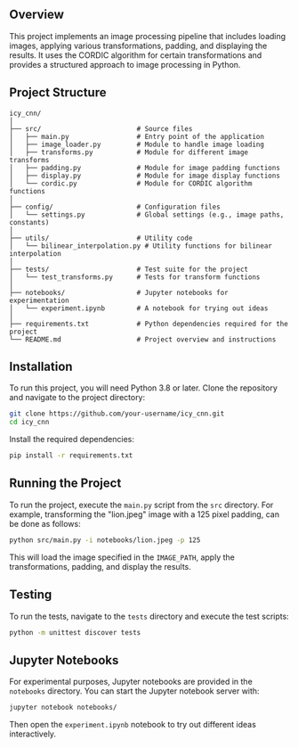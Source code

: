 ## Overview

This project implements an image processing pipeline that includes loading images, applying various transformations, padding, and displaying the results. It uses the CORDIC algorithm for certain transformations and provides a structured approach to image processing in Python.

## Project Structure
```
icy_cnn/
│
├── src/                        # Source files
│   ├── main.py                 # Entry point of the application
│   ├── image_loader.py         # Module to handle image loading
│   ├── transforms.py           # Module for different image transforms
│   ├── padding.py              # Module for image padding functions
│   ├── display.py              # Module for image display functions
│   └── cordic.py               # Module for CORDIC algorithm functions
│
├── config/                     # Configuration files
│   └── settings.py             # Global settings (e.g., image paths, constants)
│
├── utils/                      # Utility code
│   └── bilinear_interpolation.py # Utility functions for bilinear interpolation
│
├── tests/                      # Test suite for the project
│   └── test_transforms.py      # Tests for transform functions
│
├── notebooks/                  # Jupyter notebooks for experimentation
│   └── experiment.ipynb        # A notebook for trying out ideas
│
├── requirements.txt            # Python dependencies required for the project
└── README.md                   # Project overview and instructions
```

## Installation

To run this project, you will need Python 3.8 or later. Clone the repository and navigate to the project directory:

```bash
git clone https://github.com/your-username/icy_cnn.git
cd icy_cnn
```

Install the required dependencies:

```bash
pip install -r requirements.txt
```

## Running the Project

To run the project, execute the `main.py` script from the `src` directory. For example,
transforming the "lion.jpeg" image with a 125 pixel padding, can be done as follows:

```bash
python src/main.py -i notebooks/lion.jpeg -p 125
```

This will load the image specified in the `IMAGE_PATH`, apply the transformations, padding, and display the results.

## Testing

To run the tests, navigate to the `tests` directory and execute the test scripts:

```bash
python -m unittest discover tests
```

## Jupyter Notebooks

For experimental purposes, Jupyter notebooks are provided in the `notebooks` directory. You can start the Jupyter notebook server with:

```bash
jupyter notebook notebooks/
```

Then open the `experiment.ipynb` notebook to try out different ideas interactively.
```